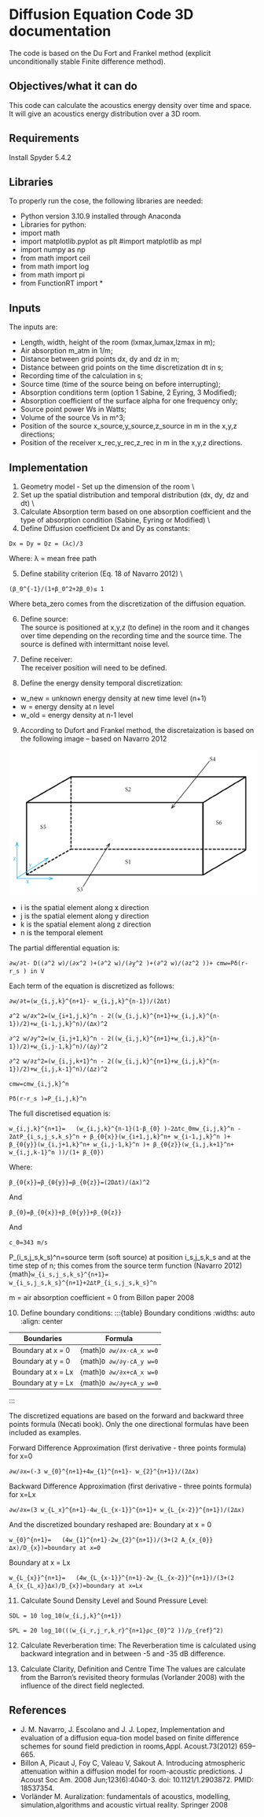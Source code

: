 # Diffusion Equation Code 3D documentation

The code is based on the Du Fort and Frankel method (explicit unconditionally stable Finite difference method).

## Objectives/what it can do
This code can calculate the acoustics energy density over time and space. It will give an acoustics energy distribution over a 3D room.

## Requirements
Install Spyder 5.4.2

## Libraries
To properly run the cose, the following libraries are needed:
- Python version 3.10.9 installed through Anaconda
- Libraries for python:
- import math
- import matplotlib.pyplot as plt #import matplotlib as mpl
- import numpy as np
- from math import ceil
- from math import log
- from math import pi
- from FunctionRT import *

## Inputs
The inputs are:
- Length, width, height of the room (lxmax,lumax,lzmax in m);
- Air absorption m_atm in 1/m;
- Distance between grid points dx, dy and dz in m;
- Distance between grid points on the time discretization dt in s;
- Recording time of the calculation in s;
- Source time (time of the source being on before interrupting);
- Absorption conditions term (option 1 Sabine, 2 Eyring, 3 Modified); 
- Absorption coefficient of the surface alpha for one frequency only;
- Source point power Ws in Watts;
- Volume of the source Vs in m^3;
- Position of the source x_source,y_source,z_source in m in the x,y,z directions;
- Position of the receiver x_rec,y_rec,z_rec in m in the x,y,z directions.

## Implementation
1. Geometry model - Set up the dimension of the room \
2. Set up the spatial distribution and temporal distribution (dx, dy, dz and dt) \
3. Calculate Absorption term based on one absorption coefficient and the type of absorption condition (Sabine, Eyring or Modified) \
4. Define Diffusion coefficient Dx and Dy as constants:
```{math}
Dx = Dy = Dz = (λc)/3
```
Where:
λ = mean free path

5. Define stability criterion (Eq. 18 of Navarro 2012) \
```{math}
(β_0^{-1}/(1+β_0^2+2β_0)≤ 1
```
Where beta\_zero comes from the discretization of the diffusion equation.

6. Define source:\
The source is positioned at x,y,z (to define) in the room and it changes over time depending on the recording time and the source time. The source is defined with intermittant noise level.

7. Define receiver: \
The receiver position will need to be defined.

8. Define the energy density temporal discretization:
- w\_new = unknown energy density at new time level (n+1)
- w = energy density at n level
- w\_old = energy density at n-1 level

9. According to Dufort and Frankel method, the discretaization is based on the following image – based on Navarro 2012

![Grid 1D](images/Surfaces.png)

- i is the spatial element along x direction
- j is the spatial element along y direction
- k is the spatial element along z direction
- n is the temporal element

The partial differential equation is:
```{math}
∂w/∂t- D((∂^2 w)/(∂x^2 )+(∂^2 w)/(∂y^2 )+(∂^2 w)/(∂z^2 ))+ cmw=Pδ(r-r_s ) in V
```
Each term of the equation is discretized as follows:
```{math}
∂w/∂t=(w_{i,j,k}^{n+1}- w_{i,j,k}^{n-1})/(2∆t)
```
```{math}
∂^2 w/∂x^2=(w_{i+1,j,k}^n - 2((w_{i,j,k}^{n+1}+w_{i,j,k}^{n-1})/2)+w_{i-1,j,k}^n)/(∆x)^2
```
```{math}
∂^2 w/∂y^2=(w_{i,j+1,k}^n - 2((w_{i,j,k}^{n+1}+w_{i,j,k}^{n-1})/2)+w_{i,j-1,k}^n)/(∆y)^2
```
```{math}
∂^2 w/∂z^2=(w_{i,j,k+1}^n - 2((w_{i,j,k}^{n+1}+w_{i,j,k}^{n-1})/2)+w_{i,j,k-1}^n)/(∆z)^2
```
```{math}
cmw=cmw_{i,j,k}^n
```
```{math}
Pδ(r-r_s )=P_{i,j,k}^n
```
The full discretised equation is:
```{math}
w_{i,j,k}^{n+1}=   (w_{i,j,k}^{n-1}(1-β_{0} )-2∆tc_0mw_{i,j,k}^n - 2∆tP_{i_s,j_s,k_s}^n + β_{0{x}}(w_{i+1,j,k}^n+ w_{i-1,j,k}^n )+ β_{0{y}}(w_{i,j+1,k}^n+ w_{i,j-1,k}^n )+ β_{0{z}}(w_{i,j,k+1}^n+ w_{i,j,k-1}^n ))/(1+ β_{0})
```
Where:
```{math}
β_{0{x}}=β_{0{y}}=β_{0{z}}=(2D∆t)/(∆x)^2 
```
And
```{math}
β_{0}=β_{0{x}}+β_{0{y}}+β_{0{z}} 
```
And
```{math}
c_0=343 m/s
```
P_(i_s,j_s,k_s)^n=source term (soft source) at position i_s,j_s,k_s and at the time step of n; this comes from the source term function (Navarro 2012) {math}`w_{i_s,j_s,k_s}^{n+1}= w_{i_s,j_s,k_s}^{n+1}+2∆tP_{i_s,j_s,k_s}^n`

m = air absorption coefficient = 0 from Billon paper 2008

10. Define boundary conditions:
:::{table} Boundary conditions
:widths: auto
:align: center

| Boundaries         | Formula                  |
| ------------------ | ------------------------ |
| Boundary at x = 0  | {math}`D ∂w/∂x-cA_x w=0` |
| Boundary at y = 0  | {math}`D ∂w/∂y-cA_y w=0` |
| Boundary at x = Lx | {math}`D ∂w/∂x+cA_x w=0` |
| Boundary at y = Lx | {math}`D ∂w/∂y+cA_y w=0` |
:::

The discretized equations are based on the forward and backward three points formula (Necati book). Only the one directional formulas have been included as examples.

Forward Difference Approximation (first derivative - three points formula) for x=0
```{math}
∂w/∂x=(-3 w_{0}^{n+1}+4w_{1}^{n+1}- w_{2}^{n+1})/(2∆x)
```
Backward Difference Approximation (first derivative - three points formula) for x=Lx
```{math}
∂w/∂x=(3 w_{L_x}^{n+1}-4w_{L_{x-1}}^{n+1}+ w_{L_{x-2}}^{n+1})/(2∆x)
```
And the discretized boundary reshaped are:
Boundary at x = 0
```{math}
w_{0}^{n+1}=   (4w_{1}^{n+1}-2w_{2}^{n+1})/(3+(2 A_{x_{0}}∆x)/D_{x})=boundary at x=0
```
Boundary at x = Lx
```{math}
w_{L_{x}}^{n+1}=   (4w_{L_{x-1}}^{n+1}-2w_{L_{x-2}}^{n+1})/(3+(2 A_{x_{L_x}}∆x)/D_{x})=boundary at x=Lx
```
11. Calculate Sound Density Level and Sound Pressure Level:
```{math}
SDL = 10 log_10⁡(w_{i,j,k}^{n+1})
```
```{math}
SPL = 20 log_10⁡(((w_{i_r,j_r,k_r}^{n+1}ρc_{0}^2 ))/p_{ref}^2) 
```
12. Calculate Reverberation time:
The Reverberation time is calculated using backward integration and in between -5 and -35 dB difference. 

13. Calculate Clarity, Definition and Centre Time
The values are calculate from the Barron’s revisited theory formulas (Vorlander 2008) with the influence of the direct field neglected.

## References
- J. M. Navarro, J. Escolano and J. J. Lopez, Implementation and evaluation of a diffusion equa-tion model based on finite difference schemes for sound field prediction in rooms,Appl. Acoust.73(2012) 659–665.
- Billon A, Picaut J, Foy C, Valeau V, Sakout A. Introducing atmospheric attenuation within a diffusion model for room-acoustic predictions. J Acoust Soc Am. 2008 Jun;123(6):4040-3. doi: 10.1121/1.2903872. PMID: 18537354.
- Vorländer M. Auralization: fundamentals of acoustics, modelling, simulation,algorithms and acoustic virtual reality. Springer 2008